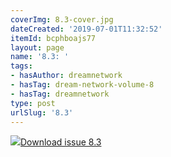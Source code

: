 ```yaml
---
coverImg: 8.3-cover.jpg
dateCreated: '2019-07-01T11:32:52'
itemId: bcphboajs77
layout: page
name: '8.3: '
tags:
- hasAuthor: dreamnetwork
- hasTag: dream-network-volume-8
- hasTag: dreamnetwork
type: post
urlSlug: '8.3'
---
```

<img class="card-journal-img" src="../images/8.3-rect.jpg"/><a href="../files/pdfs/Volume_8/8.3-Dream-Network-Bulletin_Volume-8-Number-3.pdf" download="">Download issue 8.3</a>